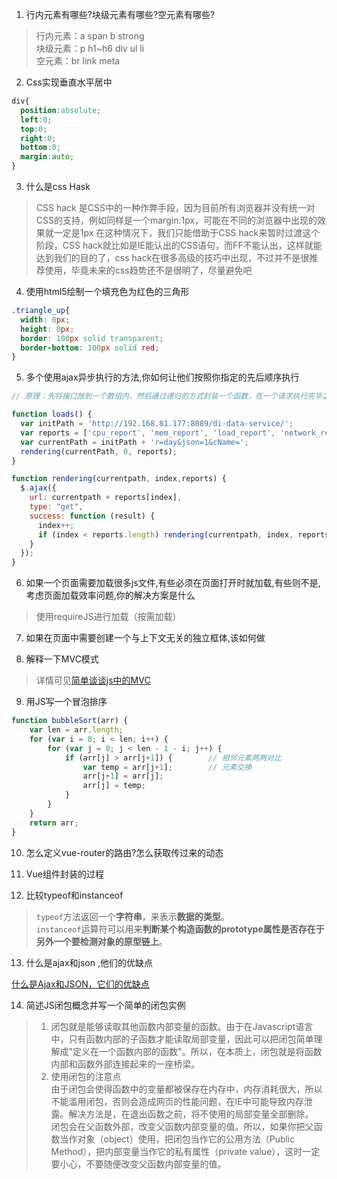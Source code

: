 1. 行内元素有哪些?块级元素有哪些?空元素有哪些?
> 行内元素：a span b strong<br>
> 块级元素：p h1~h6 div ul li<br>
> 空元素：br link meta

2. Css实现垂直水平居中
```css
div{
  position:absolute;
  left:0;
  top:0;
  right:0;
  bottom:0;
  margin:auto;
}
```
3. 什么是css Hask
> CSS hack 是CSS中的一种作弊手段，因为目前所有浏览器并没有统一对CSS的支持，例如同样是一个margin:1px，可能在不同的浏览器中出现的效果就一定是1px
在这种情况下，我们只能借助于CSS hack来暂时过渡这个阶段，CSS hack就比如是IE能认出的CSS语句，而FF不能认出，这样就能达到我们的目的了，css hack在很多高级的技巧中出现，不过并不是很推荐使用，毕竟未来的css趋势还不是很明了，尽量避免吧

4. 使用html5绘制一个填充色为红色的三角形
```css
.triangle_up{
  width: 0px;
  height: 0px;
  border: 100px solid transparent;
  border-bottom: 100px solid red;
}
```
5. 多个使用ajax异步执行的方法,你如何让他们按照你指定的先后顺序执行
```javascript
// 原理：先将接口放到一个数组内，然后通过递归的方式封装一个函数，在一个请求执行完毕之后再调用这个请求，实现按顺序执行。

function loads() {
  var initPath = 'http://192.168.81.177:8089/di-data-service/';
  var reports = ['cpu_report', 'mem_report', 'load_report', 'network_report'];
  var currentPath = initPath + 'r=day&json=1&cName=';
  rendering(currentPath, 0, reports);
}

function rendering(currentpath, index,reports) {
  $.ajax({
    url: currentpath + reports[index],
    type: "get",
    success: function (result) {
      index++;
      if (index < reports.length) rendering(currentpath, index, reports);
    }
  });
}
```

6. 如果一个页面需要加载很多js文件,有些必须在页面打开时就加载,有些则不是,考虑页面加载效率问题,你的解决方案是什么
> 使用requireJS进行加载（按需加载）

7. 如果在页面中需要创建一个与上下文无关的独立框体,该如何做


8. 解释一下MVC模式
> 详情可见[简单谈谈js中的MVC](https://www.cnblogs.com/LIUYANZUO/p/7231703.html?utm_source=tuicool&utm_medium=referral)


9. 用JS写一个冒泡排序
```javascript
function bubbleSort(arr) {
    var len = arr.length;
    for (var i = 0; i < len; i++) {
        for (var j = 0; j < len - 1 - i; j++) {
            if (arr[j] > arr[j+1]) {        // 相邻元素两两对比
                var temp = arr[j+1];        // 元素交换
                arr[j+1] = arr[j];
                arr[j] = temp;
            }
        }
    }
    return arr;
}
```

10. 怎么定义vue-router的路由?怎么获取传过来的动态


11. Vue组件封装的过程


12. 比较typeof和instanceof

> `typeof`方法返回一个**字符串**，来表示**数据的类型**。<br>
> `instanceof`运算符可以用来**判断某个构造函数的prototype属性是否存在于另外一个要检测对象的原型链上**。


13. 什么是ajax和json ,他们的优缺点

[什么是Ajax和JSON，它们的优缺点](https://www.cnblogs.com/luckyXcc/p/5804792.html)


14. 简述JS闭包概念并写一个简单的闭包实例
> 1. 闭包就是能够读取其他函数内部变量的函数。由于在Javascript语言中，只有函数内部的子函数才能读取局部变量，因此可以把闭包简单理解成"定义在一个函数内部的函数"。所以，在本质上，闭包就是将函数内部和函数外部连接起来的一座桥梁。
> 2. 使用闭包的注意点<br>
由于闭包会使得函数中的变量都被保存在内存中，内存消耗很大，所以不能滥用闭包，否则会造成网页的性能问题，在IE中可能导致内存泄露。解决方法是，在退出函数之前，将不使用的局部变量全部删除。<br>
闭包会在父函数外部，改变父函数内部变量的值。所以，如果你把父函数当作对象（object）使用，把闭包当作它的公用方法（Public Method），把内部变量当作它的私有属性（private value），这时一定要小心，不要随便改变父函数内部变量的值。